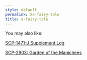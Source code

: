 ```yaml
---
style: default
permalink: Xa-fairy-tale
title: a-fairy-tale
---
```

You may also like:

[SCP-1471-J Supplement Log](http://scp-wiki.net/scp-1471-j-supplement-log)

[SCP-2903: Garden of the Manichees](http://scp-wiki.net/scp-2903)
